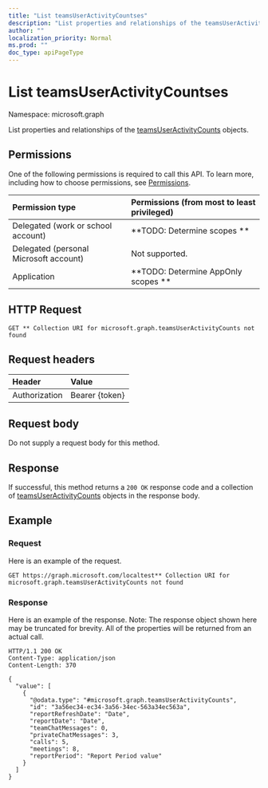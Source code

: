 ```yaml
---
title: "List teamsUserActivityCountses"
description: "List properties and relationships of the teamsUserActivityCounts objects."
author: ""
localization_priority: Normal
ms.prod: ""
doc_type: apiPageType
---
```


# List teamsUserActivityCountses

Namespace: microsoft.graph

List properties and relationships of the [teamsUserActivityCounts](../resources/teamsuseractivitycounts.md) objects.

## Permissions
One of the following permissions is required to call this API. To learn more, including how to choose permissions, see [Permissions](/concepts/permissions-reference.md).

|Permission type|Permissions (from most to least privileged)|
|:---|:---|
|Delegated (work or school account)|**TODO: Determine scopes **|
|Delegated (personal Microsoft account)|Not supported.|
|Application|**TODO: Determine AppOnly scopes **|

## HTTP Request
<!-- {
  "blockType": "ignored"
}
-->
``` http
GET ** Collection URI for microsoft.graph.teamsUserActivityCounts not found
```

## Request headers
|Header|Value|
|:---|:---|
|Authorization|Bearer {token}|

## Request body
Do not supply a request body for this method.

## Response
If successful, this method returns a `200 OK` response code and a collection of [teamsUserActivityCounts](../resources/teamsuseractivitycounts.md) objects in the response body.

## Example

### Request
Here is an example of the request.
<!-- {
  "blockType": "request",
  "name": "get_teamsuseractivitycounts"
}
-->
``` http
GET https://graph.microsoft.com/localtest** Collection URI for microsoft.graph.teamsUserActivityCounts not found
```

### Response
Here is an example of the response. Note: The response object shown here may be truncated for brevity. All of the properties will be returned from an actual call.
<!-- {
  "blockType": "response",
  "truncated": true,
  "@odata.type": "collection(microsoft.graph.teamsuseractivitycounts)"
}
-->
``` http
HTTP/1.1 200 OK
Content-Type: application/json
Content-Length: 370

{
  "value": [
    {
      "@odata.type": "#microsoft.graph.teamsUserActivityCounts",
      "id": "3a56ec34-ec34-3a56-34ec-563a34ec563a",
      "reportRefreshDate": "Date",
      "reportDate": "Date",
      "teamChatMessages": 0,
      "privateChatMessages": 3,
      "calls": 5,
      "meetings": 8,
      "reportPeriod": "Report Period value"
    }
  ]
}
```

